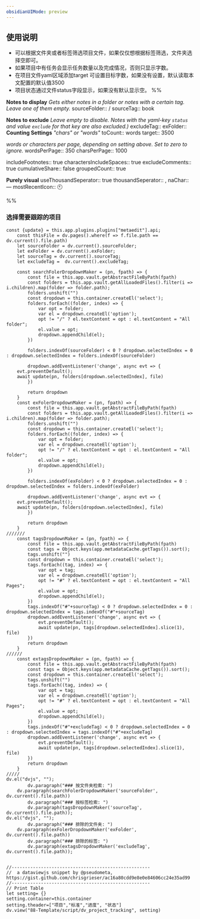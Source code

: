 ```yaml
---
obsidianUIMode: preview
---
```

## 使用说明
- 可以根据文件夹或者标签筛选项目文件，如果仅仅想根据标签筛选，文件夹选择空即可。
- 如果项目中有任务会显示任务数量以及完成情况，否则只显示字数。
- 在项目文件yaml区域添加target 可设置目标字数，如果没有设置，默认读取本文配置的默认值3500
- 项目状态通过文件status字段显示，如果没有默认显示空。
%%

__Notes to display__
*Gets either notes in a folder or notes with a certain tag. Leave one of them empty.*
sourceFolder:: /
sourceTag:: book

__Notes to exclude__
*Leave empty to disable. Notes with the yaml-key `status` and value `exclude` for that key are also excluded.)*
excludeTag:: 
exFolder:: 
__Counting Settings__
*"chars" or "words"*
toCount:: words
target:: 3500

*words or characters per page, depending on setting above. Set to zero to ignore.*
wordsPerPage:: 350
charsPerPage:: 1000

includeFootnotes:: true
charactersIncludeSpaces:: true
excludeComments:: true
cumulativeShare:: false
groupedCount:: true

__Purely visual__
useThousandSeperator:: true
thousandSeperator:: ,
naChar:: —
mostRecentIcon:: 🕙

%%
### 选择需要跟踪的项目
```dataviewjs
const {update} = this.app.plugins.plugins["metaedit"].api;
	const thisFile = dv.pages().where(f => f.file.path == dv.current().file.path)
	let sourceFolder = dv.current().sourceFolder;
	let exFolder = dv.current().exFolder;	
	let sourceTag = dv.current().sourceTag;
	let excludeTag =  dv.current().excludeTag;
	
	const searchFolerDropdownMaker = (pn, fpath) => {
		const file = this.app.vault.getAbstractFileByPath(fpath)
		const folders = this.app.vault.getAllLoadedFiles().filter(i => i.children).map(folder => folder.path);
		folders.unshift("")
		const dropdown = this.container.createEl('select');
		folders.forEach((folder, index) => {
			var opt = folder;
			var el = dropdown.createEl('option');
			opt != "/" ? el.textContent = opt : el.textContent = "All folder";
			el.value = opt;
			dropdown.appendChild(el);
		})
	
		folders.indexOf(sourceFolder) < 0 ? dropdown.selectedIndex = 0 : dropdown.selectedIndex = folders.indexOf(sourceFolder)
		
		dropdown.addEventListener('change', async evt => {
	evt.preventDefault();
	await update(pn, folders[dropdown.selectedIndex], file)
		})
		
		return dropdown
	}
	const exFolerDropdownMaker = (pn, fpath) => {
		const file = this.app.vault.getAbstractFileByPath(fpath)
		const folders = this.app.vault.getAllLoadedFiles().filter(i => i.children).map(folder => folder.path);
		folders.unshift("")
		const dropdown = this.container.createEl('select');
		folders.forEach((folder, index) => {
			var opt = folder;
			var el = dropdown.createEl('option');
			opt != "/" ? el.textContent = opt : el.textContent = "All folder";
			el.value = opt;
			dropdown.appendChild(el);
		})
	
		folders.indexOf(exFolder) < 0 ? dropdown.selectedIndex = 0 : dropdown.selectedIndex = folders.indexOf(exFolder)
		
		dropdown.addEventListener('change', async evt => {
	evt.preventDefault();
	await update(pn, folders[dropdown.selectedIndex], file)
		})
		
		return dropdown
	}
///////
	const tagsDropdownMaker = (pn, fpath) => {
		const file = this.app.vault.getAbstractFileByPath(fpath)
		const tags = Object.keys(app.metadataCache.getTags()).sort();
		tags.unshift("")
		const dropdown = this.container.createEl('select');
		tags.forEach((tag, index) => {
			var opt = tag;
			var el = dropdown.createEl('option');
			opt != "#" ? el.textContent = opt : el.textContent = "All Pages";
			el.value = opt;
			dropdown.appendChild(el);
		})
		tags.indexOf("#"+sourceTag) < 0 ? dropdown.selectedIndex = 0 : dropdown.selectedIndex = tags.indexOf("#"+sourceTag)
		dropdown.addEventListener('change', async evt => {
			evt.preventDefault();
			await update(pn, tags[dropdown.selectedIndex].slice(1), file)
		})
		return dropdown
	}
//////
	const extagsDropdownMaker = (pn, fpath) => {
		const file = this.app.vault.getAbstractFileByPath(fpath)
		const tags = Object.keys(app.metadataCache.getTags()).sort();
		const dropdown = this.container.createEl('select');
		tags.unshift("")
		tags.forEach((tag, index) => {
			var opt = tag;
			var el = dropdown.createEl('option');
			opt != "#" ? el.textContent = opt : el.textContent = "All Pages";
			el.value = opt;
			dropdown.appendChild(el);
		})
		tags.indexOf("#"+excludeTag) < 0 ? dropdown.selectedIndex = 0 : dropdown.selectedIndex = tags.indexOf("#"+excludeTag)
		dropdown.addEventListener('change', async evt => {
			evt.preventDefault();
			await update(pn, tags[dropdown.selectedIndex].slice(1), file)
		})
		return dropdown
	}	
/////
dv.el("dvjs", "");
		dv.paragraph("### 按文件夹检索: ")
	dv.paragraph(searchFolerDropdownMaker('sourceFolder', dv.current().file.path))	
		dv.paragraph("### 按标签检索: ")
     	dv.paragraph(tagsDropdownMaker('sourceTag', dv.current().file.path));
dv.el("dvjs", "");
		dv.paragraph("### 排除的文件夹: ")
	dv.paragraph(exFolerDropdownMaker('exFolder', dv.current().file.path))	
     	dv.paragraph("### 排除的标签: ")
     	dv.paragraph(extagsDropdownMaker('excludeTag', dv.current().file.path));
     	
```


```dataviewjs
//----------------------------------------------------
//  a dataviewjs snippet by @pseudometa, https://gist.github.com/chrisgrieser/ac16a80cdd9e8e0e84606cc24e35ad99
//----------------------------------------------------
// Print Table
let setting= {}
setting.container=this.container
setting.theader=["项目","标准","进度", "状态"]
dv.view("88-Template/script/dv_project_tracking", setting)

```